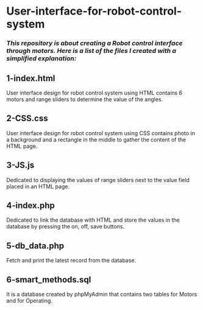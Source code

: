 # User-interface-for-robot-control-system
### *This repository is about creating a Robot control interface through motors. Here is a list of the files I created with a simplified explanation:*

## 1-index.html

 User interface design for robot control system using HTML contains 6 motors and range sliders to determine the value of the angles.

## 2-CSS.css

 User interface design for robot control system using CSS contains photo in a background and a rectangle in the middle to gather the content of the HTML page.

## 3-JS.js

 Dedicated to displaying the values ​​of range sliders next to the value field placed in an HTML page.

## 4-index.php

 Dedicated to link the database with HTML and store the values ​​in the database by pressing the on, off, save buttons.

## 5-db_data.php

 Fetch and print the latest record from the database.

## 6-smart_methods.sql

 It is a database created by phpMyAdmin that contains two tables for Motors and for Operating.
